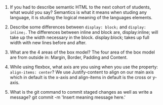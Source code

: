 
1. If you had to describe semantic HTML to the next cohort of students, what would you say?
Semantics is what it means when studing any language, it is studing the logical meaning of the languages elements.

2. Describe some differences between ```display: block;``` and ```display: inline;```.
The differences between inline and block are, display:inline; will take up the width necessary in the block. display:block; takes up full width with new lines before and after.

3. What are the 4 areas of the box model?
The four area of the box model are from outside in: Margin, Border, Padding and Content.

4. While using flexbox, what axis are you using when you use the property: ```align-items: center```?
We use Justify-content to align on our main axis which in default is the x-axis and align-items in default is the cross or y-axis.

5. What is the git command to commit staged changes as well as write a message? 
git commit -m 'Insert meaning message here.' 

